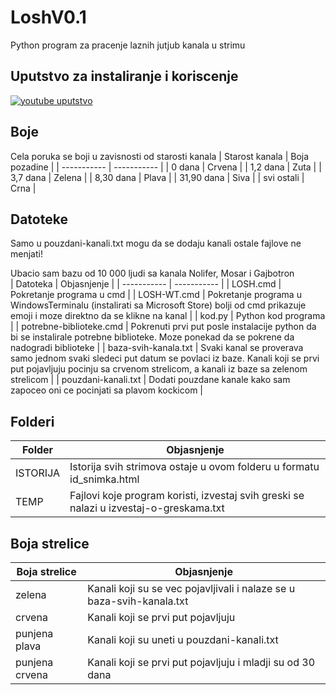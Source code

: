 # LoshV0.1
  Python program za pracenje laznih jutjub kanala u strimu

## Uputstvo za instaliranje i koriscenje
[![youtube uputstvo](https://i.imgur.com/yuSsNGf.png)](https://www.youtube.com/watch?v=Wy8qqWN3Mjg)

## Boje
Cela poruka se boji u zavisnosti od starosti kanala
| Starost kanala | Boja pozadine |
| ----------- | ----------- |
| 0 dana | Crvena |
| 1,2 dana | Zuta |
| 3,7 dana | Zelena |
| 8,30 dana | Plava |
| 31,90 dana | Siva |
| svi ostali | Crna |

## Datoteke
Samo u pouzdani-kanali.txt mogu da se dodaju kanali ostale fajlove ne menjati!

Ubacio sam bazu od 10 000 ljudi sa kanala Nolifer, Mosar i Gajbotron	
| Datoteka | Objasnjenje |
| ----------- | ----------- |
| LOSH.cmd | Pokretanje programa u cmd |
| LOSH-WT.cmd | Pokretanje programa u WindowsTerminalu (instalirati sa Microsoft Store) bolji od cmd prikazuje emoji i moze direktno da se klikne na kanal |
| kod.py | Python kod programa |
| potrebne-biblioteke.cmd | Pokrenuti prvi put posle instalacije python da bi se instalirale potrebne biblioteke. Moze ponekad da se pokrene da nadogradi biblioteke |
| baza-svih-kanala.txt | Svaki kanal se proverava samo jednom svaki sledeci put datum se povlaci iz baze. Kanali koji se prvi put pojavljuju pocinju sa crvenom strelicom, a kanali iz baze sa zelenom strelicom |
| pouzdani-kanali.txt | Dodati pouzdane kanale kako sam zapoceo oni ce pocinjati sa plavom kockicom |



## Folderi

| Folder | Objasnjenje |
| ----------- | ----------- |
| ISTORIJA | Istorija svih strimova ostaje u ovom folderu u formatu id_snimka.html |
| TEMP | Fajlovi koje program koristi, izvestaj svih greski se nalazi u izvestaj-o-greskama.txt |

## Boja strelice
| Boja strelice | Objasnjenje |
| ----------- | ----------- |
| zelena | Kanali koji su se vec pojavljivali i nalaze se u baza-svih-kanala.txt |
| crvena | Kanali koji se prvi put pojavljuju |
| punjena plava | Kanali koji su uneti u pouzdani-kanali.txt |
| punjena crvena | Kanali koji se prvi put pojavljuju i mladji su od 30 dana |
